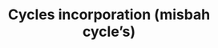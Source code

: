 ---
title: "Cycles incorporation (misbah cycle’s)"
url: /karachi/cycles-incorporation-misbah-cycles/
shop: Fahrrad
---